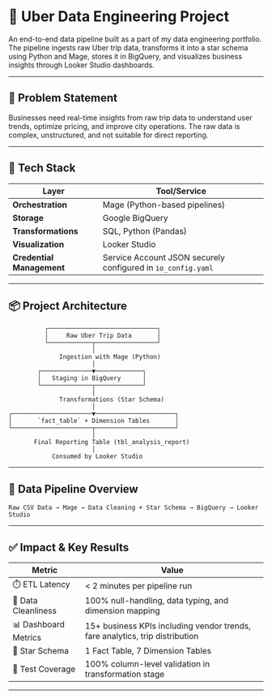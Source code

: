 # 🚕 Uber Data Engineering Project

An end-to-end data pipeline built as a part of my data engineering portfolio. The pipeline ingests raw Uber trip data, transforms it into a star schema using Python and Mage, stores it in BigQuery, and visualizes 
business insights through Looker Studio dashboards.

---

## 🧠 Problem Statement

Businesses need real-time insights from raw trip data to understand user trends, optimize pricing, and improve city operations. The raw data is complex, unstructured, and not suitable for direct reporting.

---

## 🔧 Tech Stack

| Layer         | Tool/Service           |
|---------------|------------------------|
| **Orchestration** | Mage (Python-based pipelines) |
| **Storage**        | Google BigQuery             |
| **Transformations** | SQL, Python (Pandas)         |
| **Visualization** | Looker Studio               |
| **Credential Management** | Service Account JSON securely configured in `io_config.yaml` |


---

## 📦 Project Architecture

              ┌──────────────────────────────┐
              │     Raw Uber Trip Data       │
              └────────────┬─────────────────┘
                           │
                  Ingestion with Mage (Python)
                           │
            ┌──────────────▼─────────────┐
            │   Staging in BigQuery      │
            └──────────────┬─────────────┘
                           │
                  Transformations (Star Schema)
                           │
    ┌──────────────────────▼──────────────────────┐
    │       `fact_table` + Dimension Tables       │
    └──────────────────────┬──────────────────────┘
                           │
           Final Reporting Table (tbl_analysis_report)
                           │
                Consumed by Looker Studio



---
## 🧱 Data Pipeline Overview

```text
Raw CSV Data → Mage → Data Cleaning + Star Schema → BigQuery → Looker Studio
```

---

## ✅ Impact & Key Results

| Metric | Value |
|--------|-------|
| ⏱️ ETL Latency | < 2 minutes per pipeline run |
| 🧹 Data Cleanliness | 100% null-handling, data typing, and dimension mapping |
| 📊 Dashboard Metrics | 15+ business KPIs including vendor trends, fare analytics, trip distribution |
| 🧱 Star Schema | 1 Fact Table, 7 Dimension Tables |
| 🧪 Test Coverage | 100% column-level validation in transformation stage |

---








